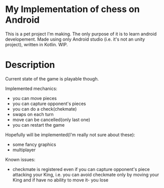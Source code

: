 # My Implementation of chess on Android
This is a pet project I'm making. The only purpose of it is to learn android developement.
Made using only Android studio (i.e. it's not an unity project), written in Kotlin.
WIP.
# Description
Current state of the game is playable though.

Implemented mechanics:
* you can move pieces 
* you can capture opponent's pieces
* you can do a check(chekmate)
* swaps on each turn
* move can be cancelled(only last one)
* you can restart the game

Hopefully will be implemented(I'm really not sure about these):
* some fancy graphics
* multiplayer

Known issues:
* checkmate is registered even if you can capture opponent's piece attacking your King, i.e. you can avoid checkmate only by moving your King and if have no ability to move it- you lose
